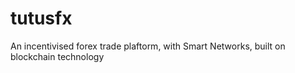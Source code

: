 # tutusfx
An incentivised forex trade plaftorm, with Smart Networks, built on blockchain technology
